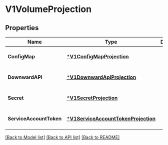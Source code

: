# V1VolumeProjection

## Properties
Name | Type | Description | Notes
------------ | ------------- | ------------- | -------------
**ConfigMap** | [***V1ConfigMapProjection**](V1ConfigMapProjection.md) |  | [optional] [default to null]
**DownwardAPI** | [***V1DownwardApiProjection**](V1DownwardAPIProjection.md) |  | [optional] [default to null]
**Secret** | [***V1SecretProjection**](V1SecretProjection.md) |  | [optional] [default to null]
**ServiceAccountToken** | [***V1ServiceAccountTokenProjection**](V1ServiceAccountTokenProjection.md) |  | [optional] [default to null]

[[Back to Model list]](../README.md#documentation-for-models) [[Back to API list]](../README.md#documentation-for-api-endpoints) [[Back to README]](../README.md)


